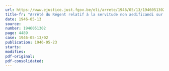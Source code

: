 ```yaml
---
url: https://www.ejustice.just.fgov.be/eli/arrete/1946/05/13/1946051302/justel
title-fr: "Arrêté du Régent relatif à la servitude non aedificandi sur les routes de la province d'Anvers"
date: 1946-05-13
source:
number: 1946051302
page: 4489
case: 1946-05-13/02
publication: 1946-05-23
starts:
modifies:
pdf-original:
pdf-consolidated:
---
```


